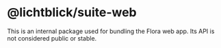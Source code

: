 # @lichtblick/suite-web

This is an internal package used for bundling the Flora web app. Its API is not considered public or stable.
